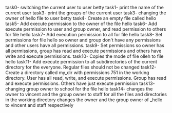 task0- switching the current user to user betty
task1- print the name of the current user
task3- print the groups of the current user
task3- changing the owner of hello file to user betty
task4- Create an empty file called hello
task5- Add execute permission to the owner of the file hello
task6- Add execute permission to user and group owner, and read permission to others for file hello
task7- Add execution permission to all for file hello
task8- Set permissions for file hello so owner and group don't have any permissions and other users have all permissions.
task9- Set permissions so owner has all permissions, group has read and execute permissions and others have write and execute permissions.
task10- Copies the mode of file olleh to file hello
task11-  Add execute permission to all subdirectories of the current directory for the everyone. Regular files should not be changed
task12- Create a directory called my_dir with permissions 751 in the working directory. User has all read, write, and execute permissions. Group has read and execute permissions. Others have just execute permission
task13- changing group owner to school for the file hello
task14-  changes the owner to vincent and the group owner to staff for all the files and directories in the working directory
changes the owner and the group owner of _hello to vincent and staff respectively

